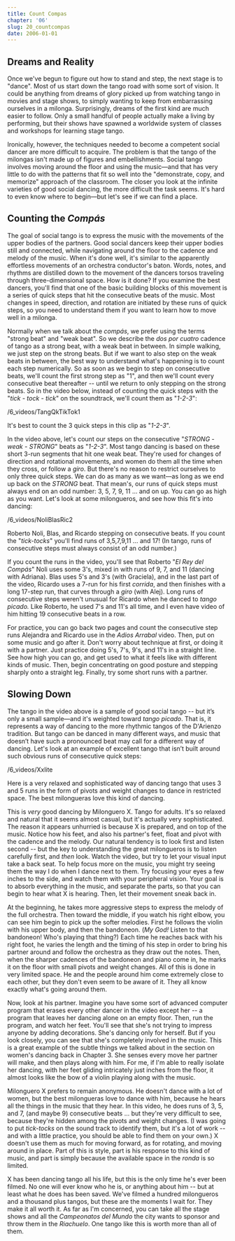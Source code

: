 ```yaml
---
title: Count Compas
chapter: '06'
slug: 20_countcompas
date: 2006-01-01
---
```


## Dreams and Reality

Once we've begun to figure out how to stand and step, the next stage is to "dance". Most of us start down the tango road with some sort of vision. It could be anything from dreams of glory picked up from watching tango in movies and stage shows, to simply wanting to keep from embarrassing ourselves in a milonga. Surprisingly, dreams of the first kind are much easier to follow. Only a small handful of people actually make a living by performing, but their shows have spawned a worldwide system of classes and workshops for learning stage tango.

Ironically, however, the techniques needed to become a competent social dancer are more difficult to acquire. The problem is that the tango of the milongas isn't made up of figures and embellishments. Social tango involves moving around the floor and using the music—and that has very little to do with the patterns that fit so well into the "demonstrate, copy, and memorize" approach of the classroom. The closer you look at the infinite varieties of good social dancing, the more difficult the task seems. It's hard to even know where to begin—but let's see if we can find a place.

## Counting the _Compás_

The goal of social tango is to express the music with the movements of the upper bodies of the partners. Good social dancers keep their upper bodies still and connected, while navigating around the floor to the cadence and melody of the music. When it's done well, it's similar to the apparently effortless movements of an orchestra conductor's baton. Words, notes, and rhythms are distilled down to the movement of the dancers torsos traveling through three-dimensional space. How is it done? If you examine the best dancers, you'll find that one of the basic building blocks of this movement is a series of quick steps that hit the consecutive beats of the music. Most changes in speed, direction, and rotation are initiated by these runs of quick steps, so you need to understand them if you want to learn how to move well in a milonga.

Normally when we talk about the _compás_, we prefer using the terms "strong beat" and "weak beat". So we describe the _dos por cuatro_ cadence of tango as a strong beat, with a weak beat in between. In simple walking, we just step on the strong beats. But if we want to also step on the weak beats in between, the best way to understand what's happening is to count each step numerically. So as soon as we begin to step on consecutive beats, we'll count the first strong step as "1", and then we'll count every consecutive beat thereafter -- until we return to only stepping on the strong beats. So in the video below, instead of counting the quick steps with the "_tick - tock - tick_" on the soundtrack, we'll count them as "_1-2-3_":

/6_videos/TangQkTikTok1

It's best to count the 3 quick steps in this clip as "_1-2-3_".

In the video above, let's count our steps on the consecutive "_STRONG - weak - STRONG_" beats as "_1-2-3_". Most tango dancing is based on these short 3-run segments that hit one weak beat. They're used for changes of direction and rotational movements, and women do them all the time when they cross, or follow a _giro_. But there's no reason to restrict ourselves to only three quick steps. We can do as many as we want—as long as we end up back on the _STRONG_ beat. That mean's, our runs of quick steps must always end on an odd number: 3, 5, 7, 9, 11 ... and on up. You can go as high as you want. Let's look at some milongueros, and see how this fit's into dancing:

/6_videos/NoliBlasRic2

Roberto Noli, Blas, and Ricardo stepping on consecutive beats. If you count the "_tick-tocks_" you'll find
runs of 3,5,7,9,11 ... and 17!  (In tango, runs of consecutive steps must always consist of an odd number.)

If you count the runs in the video, you'll see that Roberto "_El Rey del Compás_" Noli uses some 3's, mixed in with runs of 9, 7, and 11 (dancing with Adriana). Blas uses 5's and 3's (with Graciela), and in the last part of the video, Ricardo uses a 7-run for his first _corrida_, and then finishes with a long 17-step run, that curves through a _giro_ (with Alej). Long runs of consecutive steps weren't unusual for Ricardo when he danced to _tango picado._ Like Roberto, he used 7's and 11's all time, and I even have video of him hitting 19 consecutive beats in a row.

For practice, you can go back two pages and count the consecutive step runs Alejandra and Ricardo use in the _Adios Arrabal_ video. Then, put on some music and go after it. Don't worry about technique at first, or doing it with a partner. Just practice doing 5's, 7's, 9's, and 11's in a straight line. See how high you can go, and get used to what it feels like with different kinds of music. Then, begin concentrating on good posture and stepping sharply onto a straight leg. Finally, try some short runs with a partner.

## Slowing Down

The tango in the video above is a sample of good social tango -- but it’s only a small sample—and it's weighted toward _tango picado_. That is, it represents a way of dancing to the more rhythmic tangos of the D'Arienzo tradition. But tango can be danced in many different ways, and music that doesn’t have such a pronounced beat may call for a different way of dancing. Let's look at an example of excellent tango that isn’t built around such obvious runs of consecutive quick steps:

/6_videos/Xxlite

Here is a very relaxed and sophisticated way of dancing tango that uses 3 and 5 runs in the form of pivots
and weight changes to dance in restricted space. The best milongueras love this kind of dancing.

This is _very_ good dancing by Milonguero X. Tango for adults. It's so relaxed and natural that it seems almost casual, but it's actually very sophisticated. The reason it appears unhurried is because X is prepared, and on top of the music. Notice how his feet, and also his partner's feet, float and pivot with the cadence and the melody. Our natural tendency is to look first and listen second -- but the key to understanding the great milongueros is to listen carefully first, and _then_ look. Watch the video, but try to let your visual input take a back seat. To help focus more on the music, you might try seeing them the way I do when I dance next to them. Try focusing your eyes a few inches to the side, and watch them with your peripheral vision. Your goal is to absorb everything in the music, and separate the parts, so that you can begin to hear what X is hearing. Then, let their movement sneak back in.

At the beginning, he takes more aggressive steps to express the melody of the full orchestra. Then toward the middle, if you watch his right elbow, you can see him begin to pick up the softer melodies. First he follows the violin with his upper body, and then the bandoneon. (_My_ _God!_ Listen to that bandoneon! Who's playing that thing?) Each time he reaches back with his right foot, he varies the length and the timing of his step in order to bring his partner around and follow the orchestra as they draw out the notes. Then, when the sharper cadences of the bandoneon and piano come in, he marks it on the floor with small pivots and weight changes. All of this is done in very limited space. He and the people around him come extremely close to each other, but they don't even seem to be aware of it. They all know exactly what's going around them.

Now, look at his partner. Imagine you have some sort of advanced computer program that erases every other dancer in the video except her -- a program that leaves her dancing alone on an empty floor. Then, run the program, and watch her feet. You'll see that she's not trying to impress anyone by adding decorations. She's dancing only for herself. But if you look closely, you can see that she's completely involved in the music. This is a great example of the subtle things we talked about in the section on women's dancing back in Chapter 3. She senses every move her partner will make, and then plays along with him. For me, if I'm able to really isolate her dancing, with her feet gliding intricately just inches from the floor, it almost looks like the bow of a violin playing along with the music.

Milonguero X prefers to remain anonymous. He doesn't dance with a lot of women, but the best milongueras love to dance with him, because he hears all the things in the music that they hear. In this video, he does runs of 3, 5, and 7, (and maybe 9) consecutive beats ... but they're very difficult to see, because they're hidden among the pivots and weight changes. (I was going to put _tick-tocks_ on the sound track to identify them, but it's a lot of work -- and with a little practice, you should be able to find them on your own.)  X doesn't use them as much for moving forward, as for rotating, and moving around in place. Part of this is style, part is his response to this kind of music, and part is simply because the available space in the _ronda_ is so limited.

X has been dancing tango all his life, but this is the only time he's ever been filmed. No one will ever know who he is, or anything about him -- but at least what he does has been saved. We've filmed a hundred milongueros and a thousand plus tangos, but these are the moments I wait for. They make it all worth it. As far as I'm concerned, you can take all the stage shows and all the _Campeonatos del Mundo_ the city wants to sponsor and throw them in the _Riachuelo_. One tango like this is worth more than all of them.
